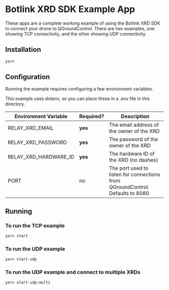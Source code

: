 # Botlink XRD SDK Example App

These apps are a complete working example of using the Botlink XRD SDK
to connect your drone to QGroundControl. There are two examples, one showing TCP
connectivity, and the other showing UDP connectivity.

## Installation

```bash
yarn
```

## Configuration

Running the example requires configuring a few environment variables.

This example uses dotenv, so you can place these in a .env file in this directory.

| Environment Variable  | Required? | Description                                                                   |
| --------------------- | --------- | ----------------------------------------------------------------------------- |
| RELAY_XRD_EMAIL       | **yes**   | The email address of the owner of the XRD                                     |
| RELAY_XRD_PASSWORD    | **yes**   | The password of the owner of the XRD                                          |
| RELAY_XRD_HARDWARE_ID | **yes**   | The hardware ID of the XRD (no dashes)                                        |
| PORT                  | no        | The port used to listen for connections from QGroundControl. Defaults to 8080 |

## Running

### To run the TCP example

```bash
yarn start
```

### To run the UDP example

```bash
yarn start-udp
```

### To run the UDP example and connect to multiple XRDs

```bash
yarn start-udp:multi
```

